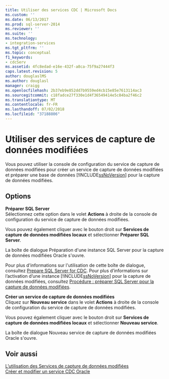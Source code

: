 ```yaml
---
title: Utiliser des services CDC | Microsoft Docs
ms.custom: ''
ms.date: 06/13/2017
ms.prod: sql-server-2014
ms.reviewer: ''
ms.suite: ''
ms.technology:
- integration-services
ms.tgt_pltfrm: ''
ms.topic: conceptual
f1_keywords:
- cdcServ
ms.assetid: 4fc8edad-e16e-432f-a8ca-75f9a27444f3
caps.latest.revision: 5
author: douglaslMS
ms.author: douglasl
manager: craigg
ms.openlocfilehash: 2b37eb9e852dd7b9559ed4cb15e85e7613114ac3
ms.sourcegitcommit: c18fadce27f330e1d4f36549414e5c84ba2f46c2
ms.translationtype: MT
ms.contentlocale: fr-FR
ms.lasthandoff: 07/02/2018
ms.locfileid: "37188806"
---
```

# <a name="work-with-cdc-services"></a>Utiliser des services de capture de données modifiées
  Vous pouvez utiliser la console de configuration du service de capture de données modifiées pour créer un service de capture de données modifiées et préparer une base de données [!INCLUDE[ssNoVersion](../../includes/ssnoversion-md.md)] pour la capture de données modifiées.  
  
## <a name="options"></a>Options  
 **Préparer SQL Server**  
 Sélectionnez cette option dans le volet **Actions** à droite de la console de configuration du service de capture de données modifiées.  
  
 Vous pouvez également cliquer avec le bouton droit sur **Services de capture de données modifiées locaux** et sélectionner **Préparer SQL Server**.  
  
 La boîte de dialogue Préparation d'une instance SQL Server pour la capture de données modifiées Oracle s'ouvre.  
  
 Pour plus d'informations sur l'utilisation de cette boîte de dialogue, consultez [Prepare SQL Server for CDC](prepare-sql-server-for-cdc.md). Pour plus d’informations sur l’activation d’une instance [!INCLUDE[ssNoVersion](../../includes/ssnoversion-md.md)] pour la capture de données modifiées, consultez [Procédure : préparer SQL Server pour la capture de données modifiées](how-to-prepare-sql-server-for-cdc.md).  
  
 **Créer un service de capture de données modifiées**  
 Cliquez sur **Nouveau service** dans le volet **Actions** à droite de la console de configuration du service de capture de données modifiées.  
  
 Vous pouvez également cliquer avec le bouton droit sur **Services de capture de données modifiées locaux** et sélectionner **Nouveau service**.  
  
 La boîte de dialogue Nouveau service de capture de données modifiées Oracle s'ouvre.  
  
## <a name="see-also"></a>Voir aussi  
 [L’utilisation des Services de capture de données modifiées](work-with-cdc-services.md)   
 [Créer et modifier un service CDC Oracle](create-and-edit-an-oracle-cdc-service.md)  
  
  
